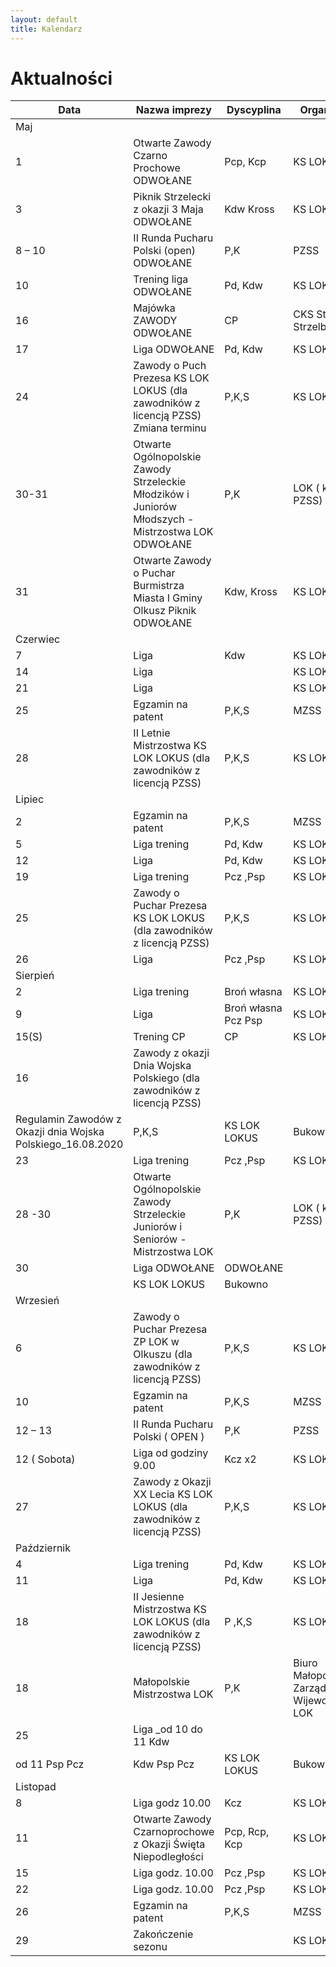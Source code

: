 ```yaml
---
layout: default
title: Kalendarz
---
```


<div class="home" id="home">
  <h1 class="pageTitle">Aktualności</h1>
	
Data	|	Nazwa imprezy	|	Dyscyplina	|	Organizator	|	Miejsce
--- | --- | --- | --- | --- 
Maj	|		|		|		|	
1	|	Otwarte Zawody Czarno Prochowe ODWOŁANE	|	Pcp, Kcp	|	KS LOK LOKUS	|	Bukowno
3	|	Piknik Strzelecki z okazji 3 Maja ODWOŁANE	|	Kdw Kross	|	KS LOK LOKUS	|	Bukowno
8 – 10	|	II Runda Pucharu Polski (open) ODWOŁANE	|	P,K	|	PZSS	|	Tarnów
10	|	Trening liga ODWOŁANE	|	Pd, Kdw	|	KS LOKUS	|	Bukowno
16	|	Majówka ZAWODY ODWOŁANE	|	CP	|	CKS Stare Strzelby	|	Jaworzno
17	|	Liga ODWOŁANE	|	Pd, Kdw	|	KS LOK LOKUS	|	Bukowno
24	|	Zawody o Puch Prezesa KS LOK LOKUS (dla zawodników z licencją PZSS) Zmiana terminu	|	P,K,S	|	KS LOK LOKUS	|	Bukowno
30-31	|	Otwarte Ogólnopolskie Zawody Strzeleckie Młodzików i Juniorów Młodszych - Mistrzostwa LOK ODWOŁANE	|	P,K	|	LOK ( kal. PZSS)	|	Tarnów
31	|	Otwarte Zawody o Puchar Burmistrza Miasta I Gminy Olkusz Piknik ODWOŁANE	|	Kdw, Kross	|	KS LOK LOKUS	|	Bukowno
Czerwiec	|		|		|		|	
7	|	Liga	|	Kdw	|	KS LOK LOKUS	|	Bukowno
14	|	Liga	|		|	KS LOK LOKUS	|	Bukowno
21	|	Liga	|		|	KS LOK LOKUS	|	Bukowno
25	|	Egzamin na patent	|	P,K,S	|	MZSS	|	Tarnów
28	|	II Letnie Mistrzostwa KS LOK LOKUS (dla zawodników z licencją PZSS)	|	P,K,S	|	KS LOK LOKUS	|	Bukowno
Lipiec	|		|		|		|	
2	|	Egzamin na patent	|	P,K,S	|	MZSS	|	Tarnów
5	|	Liga trening	|	Pd, Kdw	|	KS LOK LOKUS	|	Bukowno
12	|	Liga	|	Pd, Kdw	|	KS LOK LOKUS	|	Bukowno
19	|	Liga trening	|	Pcz ,Psp	|	KS LOK LOKUS	|	Bukowno
25	|	Zawody o Puchar Prezesa KS LOK LOKUS (dla zawodników z licencją PZSS)	|	P,K,S	|	KS LOK LOKUS	|	Bukowno
26	|	Liga	|	Pcz ,Psp	|	KS LOK LOKUS	|	Bukowno
Sierpień	|		|		|		|	
2 	|	Liga trening 	|	Broń własna	|	KS LOK LOKUS	|	Bukowno
9 	|	Liga	|	Broń własna Pcz Psp	|	KS LOK LOKUS	|	Bukowno
15(S)	|	Trening CP	|	CP	|	KS LOK LOKUS	|	Bukowno
16	|	Zawody z okazji Dnia Wojska Polskiego (dla zawodników z licencją PZSS)
Regulamin Zawodów z Okazji dnia Wojska Polskiego_16.08.2020	|	P,K,S	|	KS LOK LOKUS	|	Bukowno
23	|	Liga trening	|	Pcz ,Psp	|	KS LOK LOKUS	|	Bukowno
28 -30	|	Otwarte Ogólnopolskie Zawody Strzeleckie Juniorów i Seniorów - Mistrzostwa LOK	|	P,K 	|	LOK ( kal. PZSS)	|	Tarnów
30	|	Liga ODWOŁANE	|	ODWOŁANE
	|	KS LOK LOKUS	|	Bukowno
Wrzesień	|		|		|		|	
6	|	Zawody o Puchar Prezesa ZP LOK w Olkuszu (dla zawodników z licencją PZSS) |	P,K,S	|	KS LOK LOKUS	|	Bukowno
10	|	Egzamin na patent	|	P,K,S	|	MZSS	|	Tarnów
12 – 13	|	II Runda Pucharu Polski ( OPEN )	|	P,K	|	PZSS	|	Tarnów
12 ( Sobota) 	|	Liga od godziny 9.00 	|	Kcz x2	|	KS LOK LOKUS	|	Sławków
27	|	Zawody z Okazji XX Lecia KS LOK LOKUS (dla zawodników z licencją PZSS)	|	P,K,S	|	KS LOK LOKUS	|	Bukowno
Październik	|		|		|		|	
4	|	Liga trening	|	Pd, Kdw	|	KS LOK LOKUS	|	Bukowno
11	|	Liga	|	Pd, Kdw	|	KS LOK LOKUS	|	Bukowno
18	|	II Jesienne Mistrzostwa KS LOK LOKUS (dla zawodników z licencją PZSS)	|	P ,K,S	|	KS LOK LOKUS	|	Bukowno 9.00
18	|	Małopolskie Mistrzostwa LOK 	|	P,K	|	Biuro Małopolskiego Zarządu Wijewodzkiego LOK	|	Bukowno 13.00
25	|	Liga _od 10 do 11 Kdw
od 11 Psp Pcz 	|	Kdw Psp Pcz	|	KS LOK LOKUS	|	Bukowno
Listopad	|		|		|		|	
8	|	Liga godz 10.00	|	Kcz	|	KS LOK LOKUS	|	Sławków
11	|	Otwarte Zawody Czarnoprochowe z Okazji Święta Niepodległości 	|	Pcp, Rcp, Kcp	|	KS LOK LOKUS	|	Bukowno
15	|	Liga godz. 10.00	|	Pcz ,Psp	|	KS LOK LOKUS	|	Bukowno
22	|	Liga godz. 10.00	|	Pcz ,Psp	|	KS LOK LOKUS	|	Bukowno
26	|	Egzamin na patent	|	P,K,S	|	MZSS	|	Tarnów
29	|	Zakończenie sezonu	|		|	KS LOK LOKUS	|	Bukowno

</div>
